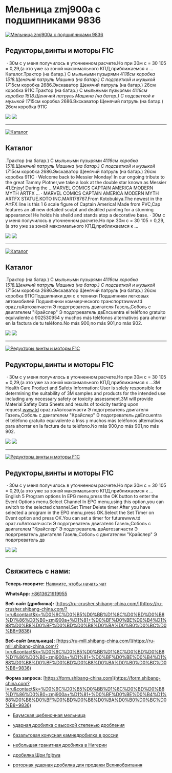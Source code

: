 # Мельница zmj900a с подшипниками 9836

<a href="https://swt.shibang-china.com/?l=ru&img&k=%D0%9C%D0%B5%D0%BB%D1%8C%D0%BD%D0%B8%D1%86%D0%B0+zmj900a+%D1%81+%D0%BF%D0%BE%D0%B4%D1%88%D0%B8%D0%BF%D0%BD%D0%B8%D0%BA%D0%B0%D0%BC%D0%B8+9836" target="_blank">![Мельница zmj900a с подшипниками 9836](http://static.shibang-china.com/all-800x300/760.jpg)</a>

## Редукторы,винты и моторы F1C
&nbsp;&#0183;&#32;30м с у меня получилось в уточненном расчете.Но при 30м с = 30 105 = 0,29,(а это уже за зоной максимального КПД,приближаемся к …Каталог.Трактор (на батар.) С мыльными пузырями 41*16см коробка 1518.Щенячий патруль Машина (на батар.) С подсветкой и музыкой 17*15см коробка 2686.Экскаватор Щенячий патруль (на батар.) 26см коробка 911С.Трактор (на батар.) С мыльными пузырями 41*16см коробка 1518.Щенячий патруль Машина (на батар.) С подсветкой и музыкой 17*15см коробка 2686.Экскаватор Щенячий патруль (на батар.) 26см коробка 911С


<a href="https://whatsapp.shibangsoft.com/WhatsApp.php" target="_blank" title="WhatsApp">![](http://static.shibang-china.com/icon/whatsapp.png)</a> <a href="https://swt.shibang-china.com/?l=ru&icon&k=%D0%9C%D0%B5%D0%BB%D1%8C%D0%BD%D0%B8%D1%86%D0%B0+zmj900a+%D1%81+%D0%BF%D0%BE%D0%B4%D1%88%D0%B8%D0%BF%D0%BD%D0%B8%D0%BA%D0%B0%D0%BC%D0%B8+9836" target="_blank">![](http://static.shibang-china.com/icon/chat-ru.png)</a>

---

<a href="https://swt.shibang-china.com/?l=ru&img&k=%D0%9C%D0%B5%D0%BB%D1%8C%D0%BD%D0%B8%D1%86%D0%B0+zmj900a+%D1%81+%D0%BF%D0%BE%D0%B4%D1%88%D0%B8%D0%BF%D0%BD%D0%B8%D0%BA%D0%B0%D0%BC%D0%B8+9836" target="_blank">![Каталог](http://static.shibang-china.com/all-800x300/503.jpg)</a>

## Каталог
.Трактор (на батар.) С мыльными пузырями 41*16см коробка 1518.Щенячий патруль Машина (на батар.) С подсветкой и музыкой 17*15см коробка 2686.Экскаватор Щенячий патруль (на батар.) 26см коробка 911С&nbsp;&#0183;&#32;Welcome back to Messier Monday! In our ongoing tribute to the great Tammy Plotner,we take a look at the double star known as Messier 41.Enjoy! During the …MARVEL COMICS CAPTAIN AMERICA MODERN MYTH ARTFX …&nbsp;&#0183;&#32;MARVEL COMICS CAPTAIN AMERICA MODERN MYTH ARTFX STATUE.KOTO INC.MAR178767.From Kotobukiya.The newest in the ArtFX line is this 1 6 scale figure of Captain America! Made from PVC,Cap features an all new detailed sculpt and deatiled painting for a stunning appearance! He holds his sheild and stands atop a decorative base.&nbsp;&#0183;&#32;30м с у меня получилось в уточненном расчете.Но при 30м с = 30 105 = 0,29,(а это уже за зоной максимального КПД,приближаемся к …


<a href="https://whatsapp.shibangsoft.com/WhatsApp.php" target="_blank" title="WhatsApp">![](http://static.shibang-china.com/icon/whatsapp.png)</a> <a href="https://swt.shibang-china.com/?l=ru&icon&k=%D0%9C%D0%B5%D0%BB%D1%8C%D0%BD%D0%B8%D1%86%D0%B0+zmj900a+%D1%81+%D0%BF%D0%BE%D0%B4%D1%88%D0%B8%D0%BF%D0%BD%D0%B8%D0%BA%D0%B0%D0%BC%D0%B8+9836" target="_blank">![](http://static.shibang-china.com/icon/chat-ru.png)</a>

---

<a href="https://swt.shibang-china.com/?l=ru&img&k=%D0%9C%D0%B5%D0%BB%D1%8C%D0%BD%D0%B8%D1%86%D0%B0+zmj900a+%D1%81+%D0%BF%D0%BE%D0%B4%D1%88%D0%B8%D0%BF%D0%BD%D0%B8%D0%BA%D0%B0%D0%BC%D0%B8+9836" target="_blank">![Каталог](http://static.shibang-china.com/all-800x300/29.jpg)</a>

## Каталог
.Трактор (на батар.) С мыльными пузырями 41*16см коробка 1518.Щенячий патруль Машина (на батар.) С подсветкой и музыкой 17*15см коробка 2686.Экскаватор Щенячий патруль (на батар.) 26см коробка 911СПодшипники для с х техники Подшипники легковых автомобилей Подшипники коммерческого транспортаwww.td opaz.ruАвтозапчасти Э подогреватель двигателя Газель,Соболь с двигателем &quot;Крайслер&quot; Э подогреватель двEncuentra el tel&#233;fono gratuito equivalente a 902530954 y muchos m&#225;s tel&#233;fonos alternativos para ahorrar en la factura de tu tel&#233;fono.No m&#225;s 900,no m&#225;s 901,no m&#225;s 902.


<a href="https://whatsapp.shibangsoft.com/WhatsApp.php" target="_blank" title="WhatsApp">![](http://static.shibang-china.com/icon/whatsapp.png)</a> <a href="https://swt.shibang-china.com/?l=ru&icon&k=%D0%9C%D0%B5%D0%BB%D1%8C%D0%BD%D0%B8%D1%86%D0%B0+zmj900a+%D1%81+%D0%BF%D0%BE%D0%B4%D1%88%D0%B8%D0%BF%D0%BD%D0%B8%D0%BA%D0%B0%D0%BC%D0%B8+9836" target="_blank">![](http://static.shibang-china.com/icon/chat-ru.png)</a>

---

<a href="https://swt.shibang-china.com/?l=ru&img&k=%D0%9C%D0%B5%D0%BB%D1%8C%D0%BD%D0%B8%D1%86%D0%B0+zmj900a+%D1%81+%D0%BF%D0%BE%D0%B4%D1%88%D0%B8%D0%BF%D0%BD%D0%B8%D0%BA%D0%B0%D0%BC%D0%B8+9836" target="_blank">![Редукторы,винты и моторы F1C](http://static.shibang-china.com/all-800x300/1529.jpg)</a>

## Редукторы,винты и моторы F1C
&nbsp;&#0183;&#32;30м с у меня получилось в уточненном расчете.Но при 30м с = 30 105 = 0,29,(а это уже за зоной максимального КПД,приближаемся к …3M Health Care Product and Safety Information: User is solely responsible for determining the suitability of 3M samples and products for the intended use including any necessary safety or toxicity assessment.3M will provide Material Safety Data Sheets and results of toxicity testing upon request.www.td opaz.ruАвтозапчасти Э подогреватель двигателя Газель,Соболь с двигателем &quot;Крайслер&quot; Э подогреватель двEncuentra el tel&#233;fono gratuito equivalente a Inss y muchos m&#225;s tel&#233;fonos alternativos para ahorrar en la factura de tu tel&#233;fono.No m&#225;s 900,no m&#225;s 901,no m&#225;s 902.


<a href="https://whatsapp.shibangsoft.com/WhatsApp.php" target="_blank" title="WhatsApp">![](http://static.shibang-china.com/icon/whatsapp.png)</a> <a href="https://swt.shibang-china.com/?l=ru&icon&k=%D0%9C%D0%B5%D0%BB%D1%8C%D0%BD%D0%B8%D1%86%D0%B0+zmj900a+%D1%81+%D0%BF%D0%BE%D0%B4%D1%88%D0%B8%D0%BF%D0%BD%D0%B8%D0%BA%D0%B0%D0%BC%D0%B8+9836" target="_blank">![](http://static.shibang-china.com/icon/chat-ru.png)</a>

---

<a href="https://swt.shibang-china.com/?l=ru&img&k=%D0%9C%D0%B5%D0%BB%D1%8C%D0%BD%D0%B8%D1%86%D0%B0+zmj900a+%D1%81+%D0%BF%D0%BE%D0%B4%D1%88%D0%B8%D0%BF%D0%BD%D0%B8%D0%BA%D0%B0%D0%BC%D0%B8+9836" target="_blank">![Редукторы,винты и моторы F1C](http://static.shibang-china.com/all-800x300/947.jpg)</a>

## Редукторы,винты и моторы F1C
&nbsp;&#0183;&#32;30м с у меня получилось в уточненном расчете.Но при 30м с = 30 105 = 0,29,(а это уже за зоной максимального КПД,приближаемся к …English 5 Program options In EPG menu,press the OK button to enter the Event Options menu.Select Channel In EPG menu,using this option,you can switch to the selected channel.Set Timer Delete timer After you have selected a program in the EPG menu,press OK.Select the Set Timer on Event option and press OK.You can set a timer for futurewww.td opaz.ruАвтозапчасти Э подогреватель двигателя Газель,Соболь с двигателем &quot;Крайслер&quot; Э подогреватель двАвтозапчасти Э подогреватель двигателя Газель,Соболь с двигателем &quot;Крайслер&quot; Э подогреватель дв


<a href="https://whatsapp.shibangsoft.com/WhatsApp.php" target="_blank" title="WhatsApp">![](http://static.shibang-china.com/icon/whatsapp.png)</a> <a href="https://swt.shibang-china.com/?l=ru&icon&k=%D0%9C%D0%B5%D0%BB%D1%8C%D0%BD%D0%B8%D1%86%D0%B0+zmj900a+%D1%81+%D0%BF%D0%BE%D0%B4%D1%88%D0%B8%D0%BF%D0%BD%D0%B8%D0%BA%D0%B0%D0%BC%D0%B8+9836" target="_blank">![](http://static.shibang-china.com/icon/chat-ru.png)</a>

---
## Свяжитесь с нами:

**Теперь говорите:** [Нажмите, чтобы начать чат](https://swt.shibang-china.com?l=ru&contact&k=%D0%9C%D0%B5%D0%BB%D1%8C%D0%BD%D0%B8%D1%86%D0%B0+zmj900a+%D1%81+%D0%BF%D0%BE%D0%B4%D1%88%D0%B8%D0%BF%D0%BD%D0%B8%D0%BA%D0%B0%D0%BC%D0%B8+9836)

**WhatsApp:**  [+8613621919955](https://whatsapp.shibangsoft.com/WhatsApp.php)

**Веб-сайт (дробилка):** [https://ru-crusher.shibang-china.com/](https://ru-crusher.shibang-china.com/?l=ru&contact&k=%D0%9C%D0%B5%D0%BB%D1%8C%D0%BD%D0%B8%D1%86%D0%B0+zmj900a+%D1%81+%D0%BF%D0%BE%D0%B4%D1%88%D0%B8%D0%BF%D0%BD%D0%B8%D0%BA%D0%B0%D0%BC%D0%B8+9836)

**Веб-сайт (мельница):** [https://ru-mill.shibang-china.com/](https://ru-mill.shibang-china.com/?l=ru&contact&k=%D0%9C%D0%B5%D0%BB%D1%8C%D0%BD%D0%B8%D1%86%D0%B0+zmj900a+%D1%81+%D0%BF%D0%BE%D0%B4%D1%88%D0%B8%D0%BF%D0%BD%D0%B8%D0%BA%D0%B0%D0%BC%D0%B8+9836)

**Форма запроса:** [https://form.shibang-china.com](https://form.shibang-china.com?l=ru&contact&k=%D0%9C%D0%B5%D0%BB%D1%8C%D0%BD%D0%B8%D1%86%D0%B0+zmj900a+%D1%81+%D0%BF%D0%BE%D0%B4%D1%88%D0%B8%D0%BF%D0%BD%D0%B8%D0%BA%D0%B0%D0%BC%D0%B8+9836)

* [Баумская щебеночная мельница](../135/%D0%91%D0%B0%D1%83%D0%BC%D1%81%D0%BA%D0%B0%D1%8F%20%D1%89%D0%B5%D0%B1%D0%B5%D0%BD%D0%BE%D1%87%D0%BD%D0%B0%D1%8F%20%D0%BC%D0%B5%D0%BB%D1%8C%D0%BD%D0%B8%D1%86%D0%B0.md)

* [ударная дробилка с высокой степенью дробления](../133/%D1%83%D0%B4%D0%B0%D1%80%D0%BD%D0%B0%D1%8F%20%D0%B4%D1%80%D0%BE%D0%B1%D0%B8%D0%BB%D0%BA%D0%B0%20%D1%81%20%D0%B2%D1%8B%D1%81%D0%BE%D0%BA%D0%BE%D0%B9%20%D1%81%D1%82%D0%B5%D0%BF%D0%B5%D0%BD%D1%8C%D1%8E%20%D0%B4%D1%80%D0%BE%D0%B1%D0%BB%D0%B5%D0%BD%D0%B8%D1%8F.md)

* [базальтовая конусная камнедробилка в россии](../135/%D0%B1%D0%B0%D0%B7%D0%B0%D0%BB%D1%8C%D1%82%D0%BE%D0%B2%D0%B0%D1%8F%20%D0%BA%D0%BE%D0%BD%D1%83%D1%81%D0%BD%D0%B0%D1%8F%20%D0%BA%D0%B0%D0%BC%D0%BD%D0%B5%D0%B4%D1%80%D0%BE%D0%B1%D0%B8%D0%BB%D0%BA%D0%B0%20%D0%B2%20%D1%80%D0%BE%D1%81%D1%81%D0%B8%D0%B8.md)

* [небольшая гранитная дробилка в Нигерии](../134/%D0%BD%D0%B5%D0%B1%D0%BE%D0%BB%D1%8C%D1%88%D0%B0%D1%8F%20%D0%B3%D1%80%D0%B0%D0%BD%D0%B8%D1%82%D0%BD%D0%B0%D1%8F%20%D0%B4%D1%80%D0%BE%D0%B1%D0%B8%D0%BB%D0%BA%D0%B0%20%D0%B2%20%D0%9D%D0%B8%D0%B3%D0%B5%D1%80%D0%B8%D0%B8.md)

* [дробилка Шри fgjbwa](../132/%D0%B4%D1%80%D0%BE%D0%B1%D0%B8%D0%BB%D0%BA%D0%B0%20%D0%A8%D1%80%D0%B8%20fgjbwa.md)

* [роторная ударная дробилка для продажи Великобритания](../135/%D1%80%D0%BE%D1%82%D0%BE%D1%80%D0%BD%D0%B0%D1%8F%20%D1%83%D0%B4%D0%B0%D1%80%D0%BD%D0%B0%D1%8F%20%D0%B4%D1%80%D0%BE%D0%B1%D0%B8%D0%BB%D0%BA%D0%B0%20%D0%B4%D0%BB%D1%8F%20%D0%BF%D1%80%D0%BE%D0%B4%D0%B0%D0%B6%D0%B8%20%D0%92%D0%B5%D0%BB%D0%B8%D0%BA%D0%BE%D0%B1%D1%80%D0%B8%D1%82%D0%B0%D0%BD%D0%B8%D1%8F.md)